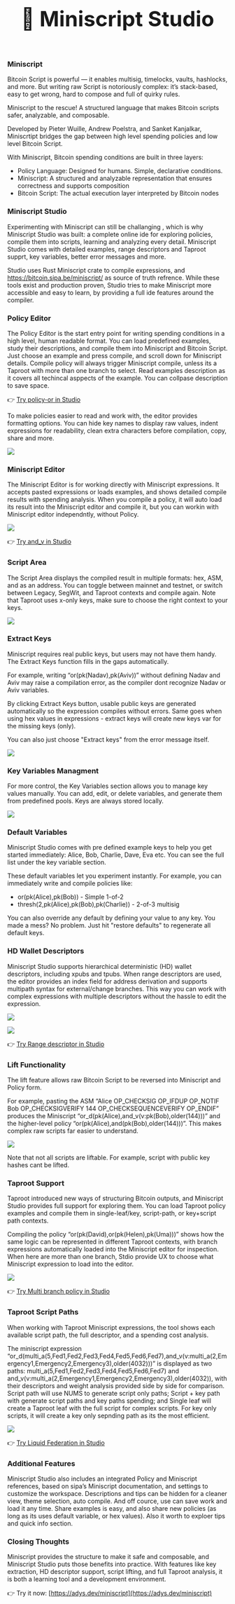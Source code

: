 <h1 style="text-align: center; font-size: 3rem; margin: 3rem 0 4rem 0;">🔨 Miniscript Studio</h1>

### Miniscript

Bitcoin Script is powerful — it enables multisig, timelocks, vaults, hashlocks, and more. But writing raw Script is notoriously complex: it’s stack-based, easy to get wrong, hard to compose and full of quirky rules.

Miniscript to the rescue!
A structured language that makes Bitcoin scripts safer, analyzable, and composable.

Developed by Pieter Wuille, Andrew Poelstra, and Sanket Kanjalkar, Miniscrtipt bridges the gap between high level spending policies and low level Bitcoin Script.

With Miniscript, Bitcoin spending conditions are built in three layers:

* Policy Language: Designed for humans. Simple, declarative conditions.
* Miniscript: A structured and analyzable representation that ensures correctness and supports composition
* Bitcoin Script: The actual execution layer interpreted by Bitcoin nodes

### Miniscript Studio

Experimenting with Miniscript can still be challanging , which is why Miniscript Studio was built: a complete online ide for exploring policies, compile them into scripts, learning and analyzing every detail. Miniscript Studio comes with detailed examples, range descriptors and Taproot supprt, key variables, better error messages and more.

Studio uses Rust Miniscript crate to compile expressions, and https://bitcoin.sipa.be/miniscript/ as source of truth refrence. While these tools exist and production proven, Studio tries to make Miniscript more accessible and easy to learn, by providing a full ide features around the compiler.

### Policy Editor

The Policy Editor is the start entry point for writing spending conditions in a high level, human readable format. You can load predefined examples, study their descriptions, and compile them into Miniscript and Bitcoin Script. Just choose an example and press compile, and scroll down for Miniscript details. Compile policy will always trigger Miniscript compile, unless its a Taproot with more than one branch to select.
Read examples description as it covers all techincal asppects of the example. You can collpase description to save space.

[](/blog/posts/miniscript-studio-intro-assets/policy.png)

👉 [Try policy-or in Studio](https://adys.dev/miniscript#example=policy-or)

To make policies easier to read and work with, the editor provides formatting options. You can hide key names to display raw values, indent expressions for readability, clean extra characters before compilation, copy, share and more.

![](/blog/posts/miniscript-studio-intro-assets/keynames.gif)

### Miniscript Editor

The Miniscript Editor is for working directly with Miniscript expressions. It accepts pasted expressions or loads examples, and shows detailed compile results with spending analysis. When you compile a policy, it will auto load its result into the Miniscript editor and compile it, but you can workin with Miniscript editor independntly, without Policy.

![](/blog/posts/miniscript-studio-intro-assets/miniscript.png)

👉 [Try and_v in Studio](https://adys.dev/miniscript#miniscript=and_v(v%3Apk(Alice)%2Colder(144)))

### Script Area

The Script Area displays the compiled result in multiple formats: hex, ASM, and as an address. You can toggle between mainnet and testnet, or switch between Legacy, SegWit, and Taproot contexts and compile again. Note that Taproot uses x-only keys, make sure to choose the right context to your keys.

![](/blog/posts/miniscript-studio-intro-assets/script.png)

### Extract Keys

Miniscript requires real public keys, but users may not have them handy. The Extract Keys function fills in the gaps automatically.

For example, writing “or(pk(Nadav),pk(Aviv))” without defining Nadav and Aviv may raise a compilation error, as the compiler dont recognize Nadav or Aviv variables.

By clicking Extract Keys button, usable public keys are generated automatically so the expression compiles without errors. Same goes when using hex values in expressions - extract keys will create new keys var for the missing keys (only).

You can also just choose "Extract keys" from the error message itself.

![](/blog/posts/miniscript-studio-intro-assets/keyextract.gif)

### Key Variables Managment

For more control, the Key Variables section allows you to manage key values manually. You can add, edit, or delete variables, and generate them from predefined pools. Keys are always stored locally.

![](/blog/posts/miniscript-studio-intro-assets/keyvars.png)

### Default Variables

Miniscript Studio comes with pre defined example keys to help you get started immediately: Alice, Bob, Charlie, Dave, Eva etc. You can see the full list under the key variable section.

These default variables let you experiment instantly. For example, you can immediately write and compile policies like:

- or(pk(Alice),pk(Bob)) - Simple 1-of-2
- thresh(2,pk(Alice),pk(Bob),pk(Charlie)) - 2-of-3 multisig

You can also override any default by defining your value to any key. You made a mess? No problem. Just hit "restore defaults" to regenerate all default keys.

### HD Wallet Descriptors

Miniscript Studio supports hierarchical deterministic (HD) wallet descriptors, including xpubs and tpubs. When range descriptors are used, the editor provides an index field for address derivation and supports multipath syntax for external/change branches. This way you can work with complex expressions with multiple descriptors without the hassle to edit the expression.

![](/blog/posts/miniscript-studio-intro-assets/desc.png)

![](/blog/posts/miniscript-studio-intro-assets/index.gif)

👉 [Try Range descriptor in Studio](https://adys.dev/miniscript#example=miniscript-range_descriptor)

### Lift Functionality

The lift feature allows raw Bitcoin Script to be reversed into Miniscript and Policy form.

For example, pasting the ASM “Alice OP_CHECKSIG OP_IFDUP OP_NOTIF Bob OP_CHECKSIGVERIFY 144 OP_CHECKSEQUENCEVERIFY OP_ENDIF” produces the Miniscript “or_d(pk(Alice),and_v(v:pk(Bob),older(144)))” and the higher-level policy “or(pk(Alice),and(pk(Bob),older(144)))”. This makes complex raw scripts far easier to understand.

![](/blog/posts/miniscript-studio-intro-assets/lift.gif)

Note that not all scripts are liftable. 
For example, script with public key hashes cant be lifted.

### Taproot Support

Taproot introduced new ways of structuring Bitcoin outputs, and Miniscript Studio provides full support for exploring them. You can load Taproot policy examples and compile them in single-leaf/key, script-path, or key+script path contexts.

Compiling the policy “or(pk(David),or(pk(Helen),pk(Uma)))” shows how the same logic can be represented in different Taproot contexts, with branch expressions automatically loaded into the Miniscript editor for inspection. When here are more than one branch, Stdio provide UX to choose what Miniscript expression to load into the editor.

![](/blog/posts/miniscript-studio-intro-assets/poltap.png)

👉 [Try Multi branch policy in Studio](https://adys.dev/miniscript#example=policy-multi_branch)


### Taproot Script Paths

When working with Taproot Miniscript expressions, the tool shows each available script path, the full descriptor, and a spending cost analysis.

The miniscript expression “or_d(multi_a(5,Fed1,Fed2,Fed3,Fed4,Fed5,Fed6,Fed7),and_v(v:multi_a(2,Emergency1,Emergency2,Emergency3),older(4032)))” is displayed as two paths: multi_a(5,Fed1,Fed2,Fed3,Fed4,Fed5,Fed6,Fed7) and and_v(v:multi_a(2,Emergency1,Emergency2,Emergency3),older(4032)), with their descriptors and weight analysis provided side by side for comparison.
Script path will use NUMS to generate script only paths; Script + key path with generate script paths and key paths spending; and Single leaf will create a Taproot leaf with the full script for complex scripts. For key only scripts, it will create a key only sepnding path as its the most efficient.

![](/blog/posts/miniscript-studio-intro-assets/minitap.png)

👉 [Try Liquid Federation in Studio](https://adys.dev/miniscript#example=miniscript-liquid_federation)

### Additional Features

Miniscript Studio also includes an integrated Policy and Miniscript references, based on sipa’s Miniscript documentation, and settings to customize the workspace. Descriptions and tips can be hidden for a cleaner view, theme selection, auto compile. And off cource, use can save work and load it any time. Share examples is easy, and also share new policies (as long as its uses default variable, or hex values). Also it worth to exploer tips and quick info section.

### Closing Thoughts

Miniscript provides the structure to make it safe and composable, and Miniscript Studio puts those benefits into practice. With features like key extraction, HD descriptor support, script lifting, and full Taproot analysis, it is both a learning tool and a development environment.

👉 Try it now: [https://adys.dev/miniscript](https://adys.dev/miniscript)
